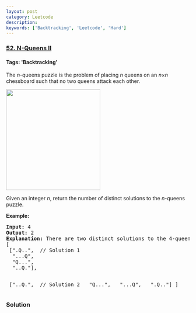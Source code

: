 ```yaml
---
layout: post
category: Leetcode
description: 
keywords: ['Backtracking', 'Leetcode', 'Hard']
---
```

### [52. N-Queens II](https://leetcode.com/problems/n-queens-ii)

#### Tags: 'Backtracking'

<div class="content__u3I1 question-content__JfgR"><div><p>The <em>n</em>-queens puzzle is the problem of placing <em>n</em> queens on an <em>n</em>×<em>n</em> chessboard such that no two queens attack each other.</p>
<p><img src="https://assets.leetcode.com/uploads/2018/10/12/8-queens.png" style="width: 258px; height: 276px;"/></p>
<p>Given an integer <em>n</em>, return the number of distinct solutions to the <em>n</em>-queens puzzle.</p>
<p><strong>Example:</strong></p>
<pre><strong>Input:</strong> 4
<strong>Output:</strong> 2
<strong>Explanation:</strong> There are two distinct solutions to the 4-queens puzzle as shown below.
[
 [".Q..",  // Solution 1
  "...Q",
  "Q...",
  "..Q."],

 ["..Q.",  // Solution 2
  "Q...",
  "...Q",
  ".Q.."]
]
</pre>
</div></div>

### Solution
